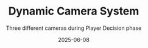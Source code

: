 ---
title: Dynamic Camera System
subtitle: Three different cameras during Player Decision phase
date: 2025-06-08
time: 21:54
content: Three different cameras during Player Decision phase! Camera dynamically targets the point of interest!! Source code in video link. [Video](https://t.co/4ANGHTjYxB)
---